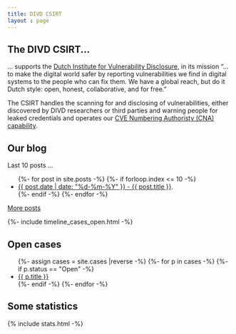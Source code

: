 ```yaml
---
title: DIVD CSIRT
layout : page
---
```

## The DIVD CSIRT...

... supports the [Dutch Institute for Vulnerability Disclosure](https://divd.nl), in its mission “…to make the digital world safer by reporting vulnerabilities we find in digital systems to the people who can fix them. We have a global reach, but do it Dutch style: open, honest, collaborative, and for free.”

The CSIRT handles the scanning for and disclosing of vulnerabilities, either discovered by DIVD researchers or third parties and warning people for leaked credentials and operates our [CVE Numbering Authoristy (CNA) capability](/cna/).


## Our blog

Last 10 posts ...

<ul>
{%- for post in site.posts -%}
	{%- if forloop.index <= 10 -%}
	    <li>
	        <a href="{{ post.url | prepend: site.baseurl }}">{{ post.date | date: "%d-%m-%Y" }}  - {{ post.title }}</a>.
	    </li>
	{%- endif -%}
{%- endfor -%}
</ul>

[More posts](/blog/2)

{%- include timeline_cases_open.html -%}

## Open cases

<ul>
{%- assign cases = site.cases |reverse -%}
{%- for p in cases -%}
	{%- if p.status == "Open" -%}
		<li>
			<a href='{{ p.url }}'>{{ p.title }}</a>
		</li>
	{%- endif -%}
{%- endfor -%}
</ul>

## Some statistics

{% include stats.html -%}